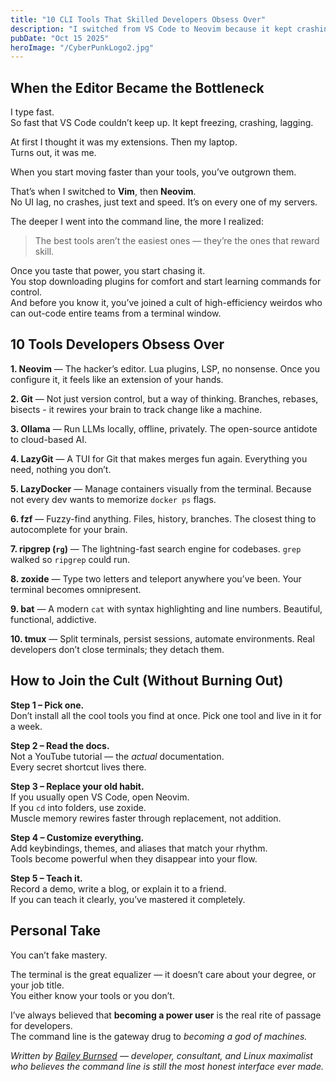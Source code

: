 ```yaml
---
title: "10 CLI Tools That Skilled Developers Obsess Over"
description: "I switched from VS Code to Neovim because it kept crashing. Here’s what I learned about tools that scale with your skill."
pubDate: "Oct 15 2025"
heroImage: "/CyberPunkLogo2.jpg"
---
```


## When the Editor Became the Bottleneck

I type fast.  
So fast that VS Code couldn’t keep up. It kept freezing, crashing, lagging.  

At first I thought it was my extensions. Then my laptop.  
Turns out, it was me.  

When you start moving faster than your tools, you’ve outgrown them.  

That’s when I switched to **Vim**, then **Neovim**.  
No UI lag, no crashes, just text and speed. It’s on every one of my servers.  

The deeper I went into the command line, the more I realized:  
> The best tools aren’t the easiest ones — they’re the ones that reward skill.

Once you taste that power, you start chasing it.  
You stop downloading plugins for comfort and start learning commands for control.  
And before you know it, you’ve joined a cult of high-efficiency weirdos who can out-code entire teams from a terminal window.

## 10 Tools Developers Obsess Over

**1. Neovim** — The hacker’s editor. Lua plugins, LSP, no nonsense. Once you configure it, it feels like an extension of your hands.  

**2. Git** — Not just version control, but a way of thinking. Branches, rebases, bisects - it rewires your brain to track change like a machine.  

**3. Ollama** — Run LLMs locally, offline, privately. The open-source antidote to cloud-based AI.  

**4. LazyGit** — A TUI for Git that makes merges fun again. Everything you need, nothing you don’t.  

**5. LazyDocker** — Manage containers visually from the terminal. Because not every dev wants to memorize `docker ps` flags.  

**6. fzf** — Fuzzy-find anything. Files, history, branches. The closest thing to autocomplete for your brain.  

**7. ripgrep (`rg`)** — The lightning-fast search engine for codebases. `grep` walked so `ripgrep` could run.  

**8. zoxide** — Type two letters and teleport anywhere you’ve been. Your terminal becomes omnipresent.  

**9. bat** — A modern `cat` with syntax highlighting and line numbers. Beautiful, functional, addictive.  

**10. tmux** — Split terminals, persist sessions, automate environments. Real developers don’t close terminals; they detach them.

## How to Join the Cult (Without Burning Out)

**Step 1 – Pick one.**  
Don’t install all the cool tools you find at once. Pick one tool and live in it for a week.

**Step 2 – Read the docs.**  
Not a YouTube tutorial — the *actual* documentation.  
Every secret shortcut lives there.

**Step 3 – Replace your old habit.**  
If you usually open VS Code, open Neovim.  
If you `cd` into folders, use zoxide.  
Muscle memory rewires faster through replacement, not addition.

**Step 4 – Customize everything.**  
Add keybindings, themes, and aliases that match your rhythm.  
Tools become powerful when they disappear into your flow.

**Step 5 – Teach it.**  
Record a demo, write a blog, or explain it to a friend.  
If you can teach it clearly, you’ve mastered it completely.


## Personal Take

You can’t fake mastery.  

The terminal is the great equalizer — it doesn’t care about your degree, or your job title.  
You either know your tools or you don’t.  

I’ve always believed that **becoming a power user** is the real rite of passage for developers.  
The command line is the gateway drug to *becoming a god of machines.*  

*Written by [Bailey Burnsed](https://baileyburnsed.dev) — developer, consultant, and Linux maximalist who believes the command line is still the most honest interface ever made.*

